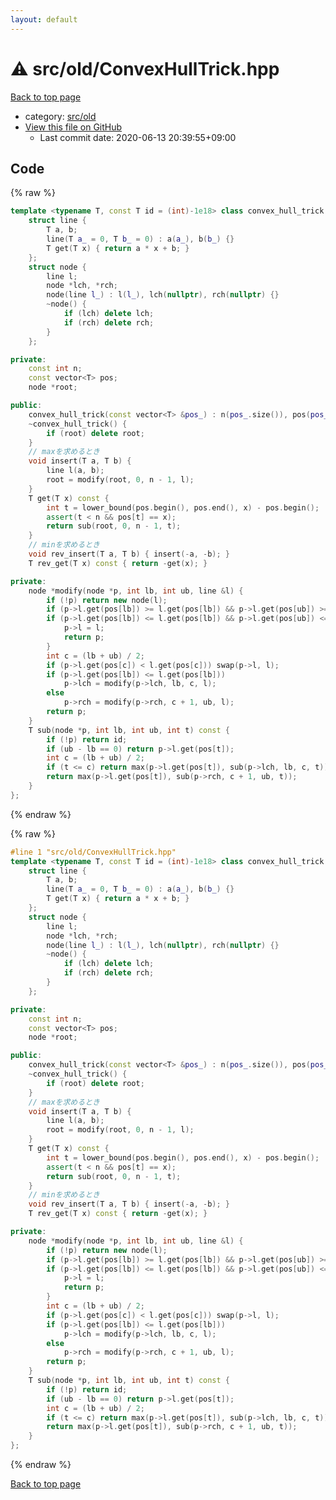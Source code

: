```yaml
---
layout: default
---
```


<!-- mathjax config similar to math.stackexchange -->
<script type="text/javascript" async
  src="https://cdnjs.cloudflare.com/ajax/libs/mathjax/2.7.5/MathJax.js?config=TeX-MML-AM_CHTML">
</script>
<script type="text/x-mathjax-config">
  MathJax.Hub.Config({
    TeX: { equationNumbers: { autoNumber: "AMS" }},
    tex2jax: {
      inlineMath: [ ['$','$'] ],
      processEscapes: true
    },
    "HTML-CSS": { matchFontHeight: false },
    displayAlign: "left",
    displayIndent: "2em"
  });
</script>

<script type="text/javascript" src="https://cdnjs.cloudflare.com/ajax/libs/jquery/3.4.1/jquery.min.js"></script>
<script src="https://cdn.jsdelivr.net/npm/jquery-balloon-js@1.1.2/jquery.balloon.min.js" integrity="sha256-ZEYs9VrgAeNuPvs15E39OsyOJaIkXEEt10fzxJ20+2I=" crossorigin="anonymous"></script>
<script type="text/javascript" src="../../../assets/js/copy-button.js"></script>
<link rel="stylesheet" href="../../../assets/css/copy-button.css" />


# :warning: src/old/ConvexHullTrick.hpp

<a href="../../../index.html">Back to top page</a>

* category: <a href="../../../index.html#ed8431f95262b19a48e972d3753d06d7">src/old</a>
* <a href="{{ site.github.repository_url }}/blob/master/src/old/ConvexHullTrick.hpp">View this file on GitHub</a>
    - Last commit date: 2020-06-13 20:39:55+09:00




## Code

<a id="unbundled"></a>
{% raw %}
```cpp
template <typename T, const T id = (int)-1e18> class convex_hull_trick {
    struct line {
        T a, b;
        line(T a_ = 0, T b_ = 0) : a(a_), b(b_) {}
        T get(T x) { return a * x + b; }
    };
    struct node {
        line l;
        node *lch, *rch;
        node(line l_) : l(l_), lch(nullptr), rch(nullptr) {}
        ~node() {
            if (lch) delete lch;
            if (rch) delete rch;
        }
    };

private:
    const int n;
    const vector<T> pos;
    node *root;

public:
    convex_hull_trick(const vector<T> &pos_) : n(pos_.size()), pos(pos_), root(nullptr) {}
    ~convex_hull_trick() {
        if (root) delete root;
    }
    // maxを求めるとき
    void insert(T a, T b) {
        line l(a, b);
        root = modify(root, 0, n - 1, l);
    }
    T get(T x) const {
        int t = lower_bound(pos.begin(), pos.end(), x) - pos.begin();
        assert(t < n && pos[t] == x);
        return sub(root, 0, n - 1, t);
    }
    // minを求めるとき
    void rev_insert(T a, T b) { insert(-a, -b); }
    T rev_get(T x) const { return -get(x); }

private:
    node *modify(node *p, int lb, int ub, line &l) {
        if (!p) return new node(l);
        if (p->l.get(pos[lb]) >= l.get(pos[lb]) && p->l.get(pos[ub]) >= l.get(pos[ub])) return p;
        if (p->l.get(pos[lb]) <= l.get(pos[lb]) && p->l.get(pos[ub]) <= l.get(pos[ub])) {
            p->l = l;
            return p;
        }
        int c = (lb + ub) / 2;
        if (p->l.get(pos[c]) < l.get(pos[c])) swap(p->l, l);
        if (p->l.get(pos[lb]) <= l.get(pos[lb]))
            p->lch = modify(p->lch, lb, c, l);
        else
            p->rch = modify(p->rch, c + 1, ub, l);
        return p;
    }
    T sub(node *p, int lb, int ub, int t) const {
        if (!p) return id;
        if (ub - lb == 0) return p->l.get(pos[t]);
        int c = (lb + ub) / 2;
        if (t <= c) return max(p->l.get(pos[t]), sub(p->lch, lb, c, t));
        return max(p->l.get(pos[t]), sub(p->rch, c + 1, ub, t));
    }
};

```
{% endraw %}

<a id="bundled"></a>
{% raw %}
```cpp
#line 1 "src/old/ConvexHullTrick.hpp"
template <typename T, const T id = (int)-1e18> class convex_hull_trick {
    struct line {
        T a, b;
        line(T a_ = 0, T b_ = 0) : a(a_), b(b_) {}
        T get(T x) { return a * x + b; }
    };
    struct node {
        line l;
        node *lch, *rch;
        node(line l_) : l(l_), lch(nullptr), rch(nullptr) {}
        ~node() {
            if (lch) delete lch;
            if (rch) delete rch;
        }
    };

private:
    const int n;
    const vector<T> pos;
    node *root;

public:
    convex_hull_trick(const vector<T> &pos_) : n(pos_.size()), pos(pos_), root(nullptr) {}
    ~convex_hull_trick() {
        if (root) delete root;
    }
    // maxを求めるとき
    void insert(T a, T b) {
        line l(a, b);
        root = modify(root, 0, n - 1, l);
    }
    T get(T x) const {
        int t = lower_bound(pos.begin(), pos.end(), x) - pos.begin();
        assert(t < n && pos[t] == x);
        return sub(root, 0, n - 1, t);
    }
    // minを求めるとき
    void rev_insert(T a, T b) { insert(-a, -b); }
    T rev_get(T x) const { return -get(x); }

private:
    node *modify(node *p, int lb, int ub, line &l) {
        if (!p) return new node(l);
        if (p->l.get(pos[lb]) >= l.get(pos[lb]) && p->l.get(pos[ub]) >= l.get(pos[ub])) return p;
        if (p->l.get(pos[lb]) <= l.get(pos[lb]) && p->l.get(pos[ub]) <= l.get(pos[ub])) {
            p->l = l;
            return p;
        }
        int c = (lb + ub) / 2;
        if (p->l.get(pos[c]) < l.get(pos[c])) swap(p->l, l);
        if (p->l.get(pos[lb]) <= l.get(pos[lb]))
            p->lch = modify(p->lch, lb, c, l);
        else
            p->rch = modify(p->rch, c + 1, ub, l);
        return p;
    }
    T sub(node *p, int lb, int ub, int t) const {
        if (!p) return id;
        if (ub - lb == 0) return p->l.get(pos[t]);
        int c = (lb + ub) / 2;
        if (t <= c) return max(p->l.get(pos[t]), sub(p->lch, lb, c, t));
        return max(p->l.get(pos[t]), sub(p->rch, c + 1, ub, t));
    }
};

```
{% endraw %}

<a href="../../../index.html">Back to top page</a>


